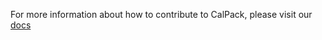 For more information about how to contribute to CalPack, please visit our
[docs](http://concorde.readthedocs.io/en/latest/dev/intro_dev_doc.html)
